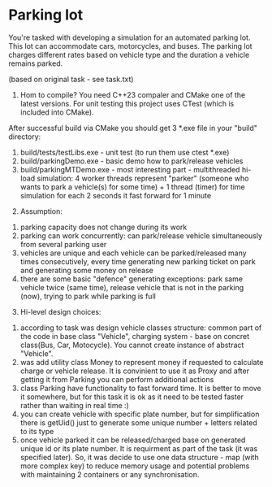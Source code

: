 # Parking lot

You're tasked with developing a simulation for an automated parking lot. This lot can accommodate cars, motorcycles, and buses. The parking lot charges different rates based on vehicle type and the duration a vehicle remains parked.

(based on original task - see task.txt)

1. Hom to compile? 
You need C++23 compaler and CMake one of the latest versions. For unit testing this project uses CTest (which is included into CMake).

After successful build via CMake you should get 3 *.exe file in your "build" directory:
1) build/tests/testLibs.exe - unit test (to run them use ctest *.exe)
2) build/parkingDemo.exe - basic demo how to park/release vehicles
3) build/parkingMTDemo.exe - most interesting part - multithreaded hi-load simulation: 4 worker threads represent "parker" (someone who wants to park a vehicle(s) for some time) + 1 thread (timer) for time simulation for each 2 seconds it fast forward for 1 minute

2. Assumption: 
1) parking capacity does not change during its work
2) parking can work concurrently: can park/release vehicle simultaneously from several parking user 
3) vehicles are unique and each vehicle can be parked/released many times consecutively, every time generating new parking ticket on park and generating some money on release
4) there are some basic "defence" generating exceptions: park same vehicle twice (same time), release vehicle that is not in the parking (now), trying to park while parking is full

3. Hi-level design choices:
1) according to task was design vehicle classes structure: common part of the code in base class "Vehicle", charging system - base on concret class(Bus, Car, Motocycle). You cannot create instance of abstract "Vehicle".
2) was add utility class Money to represent money if requested to calculate charge or vehicle release. It is convinient to use it as Proxy and after getting it from Parking you can perform additional actions
3) class Parking have functionality to fast forward time. It is better to move it somewhere, but for this task it is ok as it need to be tested faster rather than waiting in real time :)
4) you can create vehicle with specific plate number, but for simplification there is getUid() just to generate some unique number + letters related to its type
5) once vehicle parked it can be released/charged base on generated unique id or its plate number. It is requirment as part of the task (it was specified later). So, it was decide to use one data structure - map (with more complex key) to reduce memory usage and potential problems with maintaining 2 containers or any synchronisation.